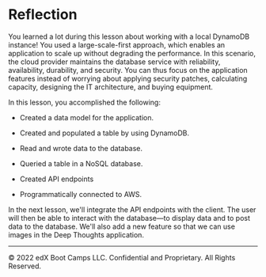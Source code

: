 # Reflection

You learned a lot during this lesson about working with a local DynamoDB instance! You used a large-scale-first approach, which enables an application to scale up without degrading the performance. In this scenario, the cloud provider maintains the database service with reliability, availability, durability, and security. You can thus focus on the application features instead of worrying about applying security patches, calculating capacity, designing the IT architecture, and buying equipment.

In this lesson, you accomplished the following:

* Created a data model for the application.

* Created and populated a table by using DynamoDB.

* Read and wrote data to the database.

* Queried a table in a NoSQL database.

* Created API endpoints

* Programmatically connected to AWS.

In the next lesson, we'll integrate the API endpoints with the client. The user will then be able to interact with the database—to display data and to post data to the database. We'll also add a new feature so that we can use images in the Deep Thoughts application.

---
© 2022 edX Boot Camps LLC. Confidential and Proprietary. All Rights Reserved.